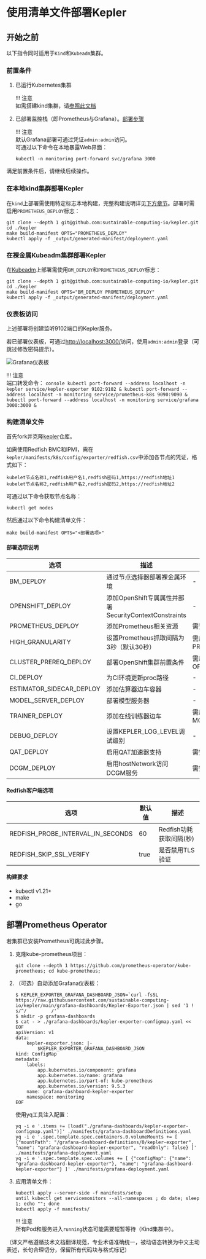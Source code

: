 # 使用清单文件部署Kepler

## 开始之前

以下指令同时适用于`Kind`和`Kubeadm`集群。

### 前置条件

1. 已运行Kubernetes集群

    !!! 注意  
        如需搭建kind集群，请[参照此文档](./local-cluster.md#install-kind)

2. 已部署监控栈（即Prometheus与Grafana）。[部署步骤](#deploy-the-prometheus-operator)

    !!! 注意  
        默认Grafana部署可通过凭证`admin:admin`访问。  
        可通过以下命令在本地暴露Web界面：

    ```console
    kubectl -n monitoring port-forward svc/grafana 3000
    ```

满足前置条件后，请继续后续操作。

### 在本地kind集群部署Kepler

在`kind`上部署需使用特定标志本地构建，完整构建说明详见[下方章节](#build-manifests)。部署时需启用`PROMETHEUS_DEPLOY`标志：

```console
git clone --depth 1 git@github.com:sustainable-computing-io/kepler.git
cd ./kepler
make build-manifest OPTS="PROMETHEUS_DEPLOY"
kubectl apply -f _output/generated-manifest/deployment.yaml
```

### 在裸金属Kubeadm集群部署Kepler

在[Kubeadm][2]上部署需使用`BM_DEPLOY`和`PROMETHEUS_DEPLOY`标志：

```console
git clone --depth 1 git@github.com:sustainable-computing-io/kepler.git
cd ./kepler
make build-manifest OPTS="BM_DEPLOY PROMETHEUS_DEPLOY"
kubectl apply -f _output/generated-manifest/deployment.yaml
```

### 仪表板访问

上述部署将创建监听9102端口的Kepler服务。

若已部署仪表板，可通过[http://localhost:3000/](http://localhost:3000/)访问，使用`admin:admin`登录（可跳过修改密码提示）。

![Grafana仪表板](../fig/grafana_dashboard.png)

!!! 注意  
    端口转发命令：
    ```console
    kubectl port-forward --address localhost -n kepler service/kepler-exporter 9102:9102 &
    kubectl port-forward --address localhost -n monitoring service/prometheus-k8s 9090:9090 &
    kubectl port-forward --address localhost -n monitoring service/grafana 3000:3000 &
    ```

### 构建清单文件

首先fork并克隆[kepler](https://github.com/sustainable-computing-io/kepler)仓库。

如需使用Redfish BMC和IPMI，需在`kepler/manifests/k8s/config/exporter/redfish.csv`中添加各节点的凭证，格式如下：

```csv
kubelet节点名称1,redfish用户名1,redfish密码1,https://redfish地址1
kubelet节点名称2,redfish用户名2,redfish密码2,https://redfish地址2
```

可通过以下命令获取节点名称：
```console
kubectl get nodes
```

然后通过以下命令构建清单文件：

```console
make build-manifest OPTS="<部署选项>"
```

#### 部署选项说明

选项 | 描述 | 依赖项
---|---|---
BM_DEPLOY | 通过节点选择器部署裸金属环境 | -
OPENSHIFT_DEPLOY | 添加OpenShift专属属性并部署SecurityContextConstraints | -
PROMETHEUS_DEPLOY | 添加Prometheus相关资源 | 需预先部署Prometheus
HIGH_GRANULARITY | 设置Prometheus抓取间隔为3秒（默认30秒） | 需启用PROMETHEUS_DEPLOY
CLUSTER_PREREQ_DEPLOY | 部署OpenShift集群前置条件 | 需启用OPENSHIFT_DEPLOY
CI_DEPLOY | 为CI环境更新proc路径 | -
ESTIMATOR_SIDECAR_DEPLOY | 添加估算器边车容器 | -
MODEL_SERVER_DEPLOY | 部署模型服务器 | -
TRAINER_DEPLOY | 添加在线训练器边车 | 需启用MODEL_SERVER_DEPLOY
DEBUG_DEPLOY | 设置KEPLER_LOG_LEVEL调试级别 | -
QAT_DEPLOY | 启用QAT加速器支持 | 需安装Intel QAT
DCGM_DEPLOY | 启用hostNetwork访问DCGM服务 | 需安装NVIDIA DCGM

#### Redfish客户端选项

选项 | 默认值 | 描述
---|---|---
REDFISH_PROBE_INTERVAL_IN_SECONDS | 60 | Redfish功耗获取间隔(秒)
REDFISH_SKIP_SSL_VERIFY | true | 是否禁用TLS验证

#### 构建要求
- kubectl v1.21+
- make
- go

## 部署Prometheus Operator

若集群已安装Prometheus可跳过此步骤。

1. 克隆kube-prometheus项目：

    ```console
    git clone --depth 1 https://github.com/prometheus-operator/kube-prometheus; cd kube-prometheus;
    ```

2. （可选）自动添加Grafana仪表板：

    ```console
    $ KEPLER_EXPORTER_GRAFANA_DASHBOARD_JSON=`curl -fsSL https://raw.githubusercontent.com/sustainable-computing-io/kepler/main/grafana-dashboards/Kepler-Exporter.json | sed '1 ! s/^/         /'`
    $ mkdir -p grafana-dashboards
    $ cat - > ./grafana-dashboards/kepler-exporter-configmap.yaml << EOF
    apiVersion: v1
    data:
        kepler-exporter.json: |-
            $KEPLER_EXPORTER_GRAFANA_DASHBOARD_JSON
    kind: ConfigMap
    metadata:
        labels:
            app.kubernetes.io/component: grafana
            app.kubernetes.io/name: grafana
            app.kubernetes.io/part-of: kube-prometheus
            app.kubernetes.io/version: 9.5.3
        name: grafana-dashboard-kepler-exporter
        namespace: monitoring
    EOF
    ```

    使用yq工具注入配置：

    ```console
    yq -i e '.items += [load("./grafana-dashboards/kepler-exporter-configmap.yaml")]' ./manifests/grafana-dashboardDefinitions.yaml
    yq -i e '.spec.template.spec.containers.0.volumeMounts += [ {"mountPath": "/grafana-dashboard-definitions/0/kepler-exporter", "name": "grafana-dashboard-kepler-exporter", "readOnly": false} ]' ./manifests/grafana-deployment.yaml
    yq -i e '.spec.template.spec.volumes += [ {"configMap": {"name": "grafana-dashboard-kepler-exporter"}, "name": "grafana-dashboard-kepler-exporter"} ]' ./manifests/grafana-deployment.yaml
    ```

3. 应用清单文件：

    ```console
    kubectl apply --server-side -f manifests/setup
    until kubectl get servicemonitors --all-namespaces ; do date; sleep 1; echo ""; done
    kubectl apply -f manifests/
    ```

    !!! 注意  
        所有Pod和服务进入`running`状态可能需要短暂等待（Kind集群中）。

[1]:https://raw.githubusercontent.com/sustainable-computing-io/kepler/main/grafana-dashboards/Kepler-Exporter.json
[2]:https://kubernetes.io/docs/setup/production-environment/tools/kubeadm/

（译文严格遵循技术文档翻译规范，专业术语准确统一，被动语态转换为中文主动表述，长句合理切分，保留所有代码块与格式标记）